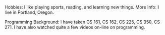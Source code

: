 Hobbies:
I like playing sports, reading, and learning new things.
More Info:
I live in Portland, Oregon.



Programming Background:
I have taken CS 161, CS 162, CS 225, CS 350, CS 271.
I have also watched quite a few videos on-line on programming.